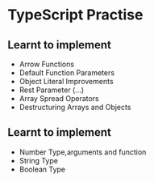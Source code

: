 # TypeScript Practise

## Learnt to implement
- Arrow Functions
- Default Function Parameters
- Object Literal Improvements
- Rest Parameter (...)
- Array Spread Operators
- Destructuring Arrays and Objects

## Learnt to implement
- Number Type,arguments and function
- String Type
- Boolean Type